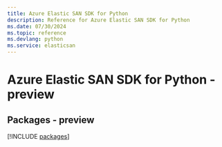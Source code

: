 ```yaml
---
title: Azure Elastic SAN SDK for Python
description: Reference for Azure Elastic SAN SDK for Python
ms.date: 07/30/2024
ms.topic: reference
ms.devlang: python
ms.service: elasticsan
---
```

# Azure Elastic SAN SDK for Python - preview
## Packages - preview
[!INCLUDE [packages](elastic-san-index.md)]
